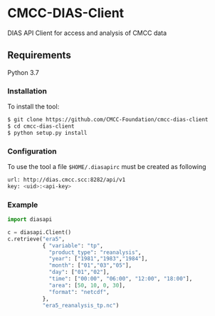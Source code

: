 # CMCC-DIAS-Client
DIAS API Client for access and analysis of CMCC data

## Requirements
Python 3.7

### Installation  
To install the tool:

```bash
$ git clone https://github.com/CMCC-Foundation/cmcc-dias-client
$ cd cmcc-dias-client
$ python setup.py install
```

### Configuration
To use the tool a file `$HOME/.diasapirc` must be created as following

```bash
url: http://dias.cmcc.scc:8282/api/v1
key: <uid>:<api-key>
```

### Example
```python
import diasapi

c = diasapi.Client()
c.retrieve("era5",
           { "variable": "tp",
             "product_type": "reanalysis",
             "year": ["1981","1983","1984"],
             "month": ["01","03","05"],
             "day": ["01","02"],
             "time": ["00:00", "06:00", "12:00", "18:00"],
             "area": [50, 10, 0, 30],
             "format": "netcdf",
           },
           "era5_reanalysis_tp.nc")
```
